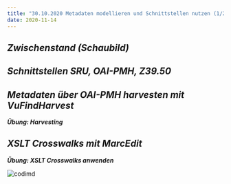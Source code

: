 ```yaml
---
title: "30.10.2020 Metadaten modellieren und Schnittstellen nutzen (1/2)"
date: 2020-11-14
---
```


## *Zwischenstand (Schaubild)*


## *Schnittstellen SRU, OAI-PMH, Z39.50*


## *Metadaten über OAI-PMH harvesten mit VuFindHarvest*

***Übung: Harvesting***


## *XSLT Crosswalks mit MarcEdit*

***Übung: XSLT Crosswalks anwenden***



![codimd]({{site.baseurl}}/images/archivesspace-log.png) 
